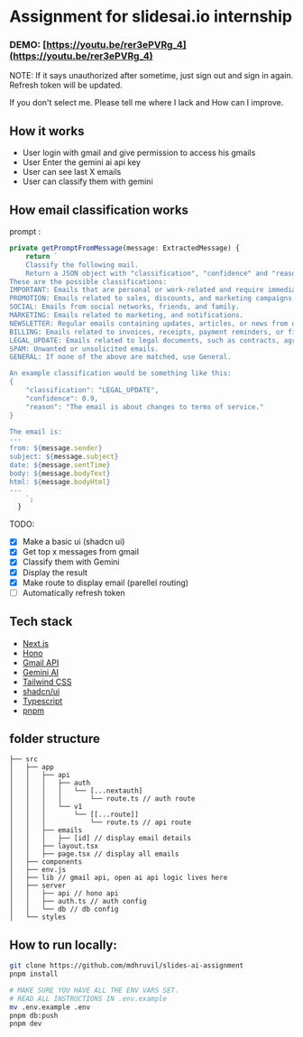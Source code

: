 # Assignment for slidesai.io internship

### **DEMO**: [https://youtu.be/rer3ePVRg_4](https://youtu.be/rer3ePVRg_4)

NOTE: If it says unauthorized after sometime, just sign out and sign in again. Refresh token will be updated.

If you don't select me. Please tell me where I lack and How can I improve.

## How it works

- User login with gmail and give permission to access his gmails
- User Enter the gemini ai api key
- User can see last X emails
- User can classify them with gemini

## How email classification works

prompt :

```ts
private getPromptFromMessage(message: ExtractedMessage) {
    return `
    Classify the following mail.
    Return a JSON object with "classification", "confidence" and "reason" fields.
These are the possible classifications:
IMPORTANT: Emails that are personal or work-related and require immediate attention.
PROMOTION: Emails related to sales, discounts, and marketing campaigns.
SOCIAL: Emails from social networks, friends, and family.
MARKETING: Emails related to marketing, and notifications.
NEWSLETTER: Regular emails containing updates, articles, or news from organizations, typically subscribed to by the recipient.
BILLING: Emails related to invoices, receipts, payment reminders, or financial transactions.
LEGAL_UPDATE: Emails related to legal documents, such as contracts, agreements,terms of service, or privacy policies.
SPAM: Unwanted or unsolicited emails.
GENERAL: If none of the above are matched, use General.

An example classification would be something like this:
{
    "classification": "LEGAL_UPDATE",
    "confidence": 0.9,
    "reason": "The email is about changes to terms of service."
}

The email is:
---
from: ${message.sender}
subject: ${message.subject}
date: ${message.sentTime}
body: ${message.bodyText}
html: ${message.bodyHtml}
---
    `;
  }
```

TODO:

- [x] Make a basic ui (shadcn ui)
- [x] Get top x messages from gmail
- [x] Classify them with Gemini
- [x] Display the result
- [x] Make route to display email (parellel routing)
- [ ] Automatically refresh token

## Tech stack

- [Next.js](https://nextjs.org/)
- [Hono](https://hono.dev/)
- [Gmail API](https://developers.google.com/gmail/)
- [Gemini AI](https://gemini.google.com/)
- [Tailwind CSS](https://tailwindcss.com/)
- [shadcn/ui](https://github.com/shadcn/ui)
- [Typescript](https://www.typescriptlang.org/)
- [pnpm](https://pnpm.io/)

## folder structure

```
├── src
│   ├── app
│   │   ├── api
│   │   │   ├── auth
│   │   │   │   └── [...nextauth]
│   │   │   │       └── route.ts // auth route
│   │   │   └── v1
│   │   │       └── [[...route]]
│   │   │           └── route.ts // api route
│   │   ├── emails
│   │   │   ├── [id] // display email details
│   │   ├── layout.tsx
│   │   ├── page.tsx // display all emails
│   ├── components
│   ├── env.js
│   ├── lib // gmail api, open ai api logic lives here
│   ├── server
│   │   ├── api // hono api
│   │   ├── auth.ts // auth config
│   │   └── db // db config
│   └── styles
```

## How to run locally:

```bash
git clone https://github.com/mdhruvil/slides-ai-assignment
pnpm install

# MAKE SURE YOU HAVE ALL THE ENV VARS SET.
# READ ALL INSTRUCTIONS IN .env.example
mv .env.example .env
pnpm db:push
pnpm dev
```
